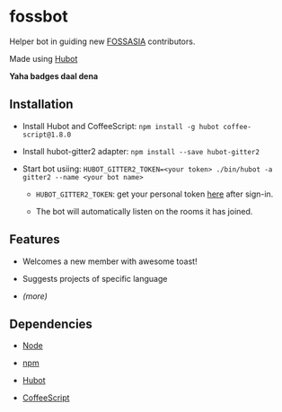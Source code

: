 # fossbot

Helper bot in guiding new [FOSSASIA](http://github.com/fossasia) contributors.

Made using [Hubot](https://hubot.github.com/)

**Yaha badges daal dena**

## Installation

- Install Hubot and CoffeeScript: `npm install -g hubot coffee-script@1.8.0`

- Install hubot-gitter2 adapter: `npm install --save hubot-gitter2`

- Start bot usiing: `HUBOT_GITTER2_TOKEN=<your token> ./bin/hubot -a gitter2 --name <your bot name>`

    - `HUBOT_GITTER2_TOKEN`: get your personal token [here](https://developer.gitter.im/apps) after sign-in.
    
    - The bot will automatically listen on the rooms it has joined.

## Features

- Welcomes a new member with awesome toast!

- Suggests projects of specific language

- *(more)*

## Dependencies

- [Node](https://nodejs.org/en/)

- [npm](http://npmjs.org)

- [Hubot](https://hubot.github.com/)

- [CoffeeScript](http://coffeescript.org/)
